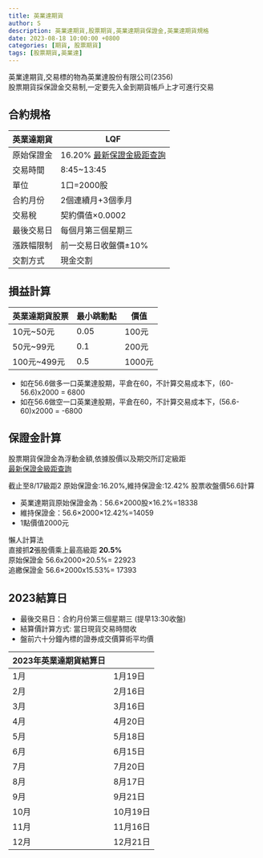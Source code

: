 ```yaml
---
title: 英業達期貨
author: S
description: 英業達期貨,股票期貨,英業達期貨保證金,英業達期貨規格
date: 2023-08-18 10:00:00 +0800
categories: [期貨, 股票期貨]
tags: [股票期貨,英業達]
---
```


英業達期貨,交易標的物為英業達股份有限公司(2356)  
股票期貨採保證金交易制,一定要先入金到期貨帳戶上才可進行交易

## 合約規格

| 英業達期貨 | LQF           |
|-------|---------------|
|原始保證金|     16.20% [最新保證金級距查詢](https://www.taifex.com.tw/cht/5/stockMargining)        |
| 交易時間  | 8:45~13:45    |
| 單位    | 1口=2000股      |
| 合約月份  | 2個連續月+3個季月    |
| 交易稅   | 契約價值×0.0002   |
| 最後交易日 | 每個月第三個星期三     |
| 漲跌幅限制 | 前一交易日收盤價±10%  |
| 交割方式  | 現金交割          |


## 損益計算


 |  英業達期貨股票 |  最小跳動點 |價值|
|-----------|-----------|----------|
| 10元~50元    |  0.05 | 100元|
 | 50元~99元  | 0.1	  | 200元|
 | 100元~499元	  | 0.5	  | 1000元|

 
+ 如在56.6做多一口英業達股期，平倉在60，不計算交易成本下，(60-56.6)x2000 = 6800
+ 如在56.6做空一口英業達股期，平倉在60，不計算交易成本下，(56.6-60)x2000 = -6800

## 保證金計算
股票期貨保證金為浮動金額,依據股價以及期交所訂定級距  
[最新保證金級距查詢](https://www.taifex.com.tw/cht/5/stockMargining)

截止至8/17級距2
原始保證金:16.20%,維持保證金:12.42%
股票收盤價56.6計算
+ 英業達期貨原始保證金為：56.6×2000股×16.2%=18338
+ 維持保證金：56.6×2000×12.42%=14059
+ 1點價值2000元

懶人計算法   
直接抓**2**張股價乘上最高級距 **20.5%**  
原始保證金 56.6x2000×20.5%= 22923  
追繳保證金 56.6×2000x15.53%= 17393




## 2023結算日
+ 最後交易日：合約月份第三個星期三 (提早13:30收盤)
+ 結算價計算方式: 當日現貨交易時間收
+ 盤前六十分鐘內標的證券成交價算術平均價

| 2023年英業達期貨結算日  |         |
|---------------|---------|
| 1月            | 1月19日   |
| 2月            | 2月16日   |
| 3月            | 3月16日   |
| 4月            | 4月20日   |
| 5月            | 5月18日   |
| 6月            | 6月15日   |
| 7月            | 7月20日   |
| 8月            | 8月17日   |
| 9月            | 9月21日   |
| 10月           | 10月19日  |
| 11月           | 11月16日  |
| 12月           | 12月21日  |

